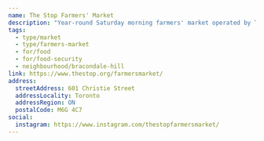 ```yaml
---
name: The Stop Farmers' Market
description: "Year-round Saturday morning farmers' market operated by The Stop Community Food Centre."
tags:
  - type/market
  - type/farmers-market
  - for/food
  - for/food-security
  - neighbourhood/bracondale-hill
link: https://www.thestop.org/farmersmarket/
address:
  streetAddress: 601 Christie Street
  addressLocality: Toronto
  addressRegion: ON
  postalCode: M6G 4C7
social:
  instagram: https://www.instagram.com/thestopfarmersmarket/
---
```

